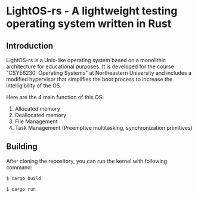 # LightOS-rs - A lightweight testing operating system written in Rust

## Introduction

LightOS-rs is a Unix-like operating system based on a monolithic architecture for educational purposes.
It is developed for the course "CSYE6230: Operating Systems" at Northeastern University and includes a modified hypervisor that simplifies the boot process to increase the intelligibility of the OS.

Here are the 4 main function of this OS:

1. Allocated memory
2. Deallocated memory
3. File Management
4. Task Management (Preemptive multitasking, synchronization primitives)

## Building

After cloning the repository, you can run the kernel with following command:

```sh
$ cargo build
```

```sh
$ cargo run
```
